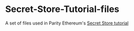 # Secret-Store-Tutorial-files
A set of files used in Parity Ethereum's [Secret Store tutorial](https://wiki.parity.io/Secret-Store-Tutorial-overview)
